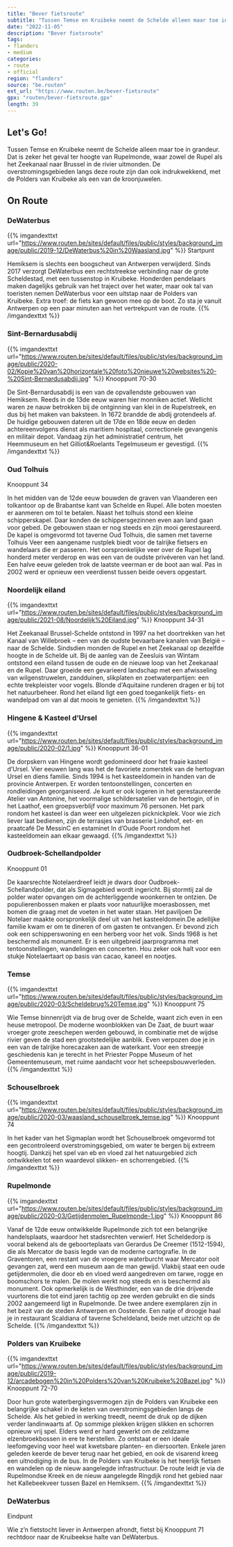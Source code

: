 ```yaml
---
title: "Bever fietsroute"
subtitle: "Tussen Temse en Kruibeke neemt de Schelde alleen maar toe in grandeur"
date: "2022-11-05"
description: "Bever fietsroute"
tags:
- flanders
- medium
categories:
- route
- official
region: "flanders"
source: "be.routen"
ext_url: "https://www.routen.be/bever-fietsroute"
gpx: "routen/bever-fietsroute.gpx"
length: 39
---
```


## Let's Go!

Tussen Temse en Kruibeke neemt de Schelde alleen maar toe in grandeur. Dat is zeker het geval ter hoogte van Rupelmonde, waar zowel de Rupel als het Zeekanaal naar Brussel in de rivier uitmonden. De overstromingsgebieden langs deze route zijn dan ook indrukwekkend, met de Polders van Kruibeke als een van de kroonjuwelen.

## On Route

### DeWaterbus

{{% imgandexttxt url="https://www.routen.be/sites/default/files/public/styles/background_image/public/2019-12/DeWaterbus%20in%20Waasland.jpg" %}}
Startpunt

Hemiksem is slechts een boogscheut van Antwerpen verwijderd. Sinds 2017 verzorgt DeWaterbus een rechtstreekse verbinding naar de grote Scheldestad, met een tussenstop in Kruibeke. Honderden pendelaars maken dagelijks gebruik van het traject over het water, maar ook tal van toeristen nemen DeWaterbus voor een uitstap naar de Polders van Kruibeke. Extra troef: de fiets kan gewoon mee op de boot. Zo sta je vanuit Antwerpen op een paar minuten aan het vertrekpunt van de route.
{{% /imgandexttxt %}}

### Sint-Bernardusabdij

{{% imgandexttxt url="https://www.routen.be/sites/default/files/public/styles/background_image/public/2020-02/Kopie%20van%20horizontale%20foto%20nieuwe%20websites%20-%20Sint-Bernardusabdij.jpg" %}}
Knooppunt 70-30

De Sint-Bernardusabdij is een van de opvallendste gebouwen van Hemiksem. Reeds in de 13de eeuw waren hier monniken actief. Wellicht waren ze nauw betrokken bij de ontginning van klei in de Rupelstreek, en dus bij het maken van baksteen. In 1672 brandde de abdij grotendeels af. De huidige gebouwen dateren uit de 17de en 18de eeuw en deden achtereenvolgens dienst als maritiem hospitaal, correctionele gevangenis en militair depot. Vandaag zijn het administratief centrum, het Heemmuseum en het Gilliot&Roelants Tegelmuseum er gevestigd.
{{% /imgandexttxt %}}

### Oud Tolhuis

Knooppunt 34

In het midden van de 12de eeuw bouwden de graven van Vlaanderen een tolkantoor op de Brabantse kant van Schelde en Rupel. Alle boten moesten er aanmeren om tol te betalen. Naast het tolhuis stond een kleine schipperskapel. Daar konden de schippersgezinnen even aan land gaan voor gebed. De gebouwen staan er nog steeds en zijn mooi gerestaureerd. De kapel is omgevormd tot taverne Oud Tolhuis, die samen met taverne Tolhuis Veer een aangename rustplek biedt voor de talrijke fietsers en wandelaars die er passeren. Het oorspronkelijke veer over de Rupel lag honderd meter verderop en was een van de oudste privéveren van het land. Een halve eeuw geleden trok de laatste veerman er de boot aan wal. Pas in 2002 werd er opnieuw een veerdienst tussen beide oevers opgestart.

### Noordelijk eiland

{{% imgandexttxt url="https://www.routen.be/sites/default/files/public/styles/background_image/public/2021-08/Noordelijk%20Eiland.jpg" %}}
Knooppunt 34-31

Het Zeekanaal Brussel-Schelde ontstond in 1997 na het doortrekken van het Kanaal van Willebroek – een van de oudste bevaarbare kanalen van België – naar de Schelde. Sindsdien monden de Rupel en het Zeekanaal op dezelfde hoogte in de Schelde uit. Bij de aanleg van de Zeesluis van Wintam ontstond een eiland tussen de oude en de nieuwe loop van het Zeekanaal en de Rupel. Daar groeide een gevarieerd landschap met een afwisseling van wilgenstruwelen, zandduinen, slikplaten en zoetwaterpartijen: een echte trekpleister voor vogels. Blonde d'Aquitaine runderen dragen er bij tot het natuurbeheer. Rond het eiland ligt een goed toegankelijk fiets- en wandelpad om van al dat moois te genieten.
{{% /imgandexttxt %}}

### Hingene & Kasteel d’Ursel

{{% imgandexttxt url="https://www.routen.be/sites/default/files/public/styles/background_image/public/2020-02/1.jpg" %}}
Knooppunt 36-01

De dorpskern van Hingene wordt gedomineerd door het fraaie kasteel d’Ursel. Vier eeuwen lang was het de favoriete zomerstek van de hertogvan Ursel en diens familie. Sinds 1994 is het kasteeldomein in handen van de provincie Antwerpen. Er worden tentoonstellingen, concerten en rondleidingen georganiseerd. Je kunt er ook logeren in het gerestaureerde Atelier van Antonine, het voormalige schildersatelier van de hertogin, of in het Laathof, een groepsverblijf voor maximum 76 personen. Het park rondom het kasteel is dan weer een uitgelezen picknickplek. Voor wie zich liever laat bedienen, zijn de terrasjes van brasserie Lindehof, eet- en praatcafé De MessinC en estaminet In d’Oude Poort rondom het kasteeldomein aan elkaar gewaagd.
{{% /imgandexttxt %}}

### Oudbroek-Schellandpolder

Knooppunt 01

De kaarsrechte Notelaerdreef leidt je dwars door Oudbroek-Schellandpolder, dat als Sigmagebied wordt ingericht. Bij stormtij zal de polder water opvangen om de achterliggende woonkernen te ontzien. De populierenbossen maken er plaats voor natuurlijke moerasbossen, met bomen die graag met de voeten in het water staan. Het paviljoen De Notelaer maakte oorspronkelijk deel uit van het kasteeldomein.De adellijke familie kwam er om te dineren of om gasten te ontvangen. Er bevond zich ook een schipperswoning en een herberg voor het volk. Sinds 1968 is het beschermd als monument. Er is een uitgebreid jaarprogramma met tentoonstellingen, wandelingen en concerten. Hou zeker ook halt voor een stukje Notelaertaart op basis van cacao, kaneel en nootjes.

### Temse

{{% imgandexttxt url="https://www.routen.be/sites/default/files/public/styles/background_image/public/2020-03/Scheldebrug%20Temse.jpg" %}}
Knooppunt 75

Wie Temse binnenrijdt via de brug over de Schelde, waant zich even in een heuse metropool. De moderne woonblokken van De Zaat, de buurt waar vroeger grote zeeschepen werden gebouwd, in combinatie met de wijdse rivier geven de stad een grootstedelijke aanblik. Even verpozen doe je in een van de talrijke horecazaken aan de waterkant. Voor een streepje geschiedenis kan je terecht in het Priester Poppe Museum of het Gemeentemuseum, met ruime aandacht voor het scheepsbouwverleden.
{{% /imgandexttxt %}}

### Schouselbroek

{{% imgandexttxt url="https://www.routen.be/sites/default/files/public/styles/background_image/public/2020-03/waasland_schouselbroek_temse.jpg" %}}
Knooppunt 74

In het kader van het Sigmaplan wordt het Schouselbroek omgevormd tot een gecontroleerd overstromingsgebied, om water te bergen bij extreem hoogtij. Dankzij het spel van eb en vloed zal het natuurgebied zich ontwikkelen tot een waardevol slikken- en schorrengebied.
{{% /imgandexttxt %}}

### Rupelmonde

{{% imgandexttxt url="https://www.routen.be/sites/default/files/public/styles/background_image/public/2020-03/Getijdenmolen_Rupelmonde-1.jpg" %}}
Knooppunt 86

Vanaf de 12de eeuw ontwikkelde Rupelmonde zich tot een belangrijke handelsplaats, waardoor het stadsrechten verwierf. Het Scheldedorp is vooral bekend als de geboorteplaats van Gerardus De Creemer (1512-1594), die als Mercator de basis legde van de moderne cartografie. In de Graventoren, een restant van de vroegere waterburcht waar Mercator ooit gevangen zat, werd een museum aan de man gewijd. Vlakbij staat een oude getijdenmolen, die door eb en vloed werd aangedreven om tarwe, rogge en boomschors te malen. De molen werkt nog steeds en is beschermd als monument. Ook opmerkelijk is de Westhinder, een van de drie drijvende vuurtorens die tot eind jaren tachtig op zee werden gebruikt en die sinds 2002 aangemeerd ligt in Rupelmonde. De twee andere exemplaren zijn in het bezit van de steden Antwerpen en Oostende. Een natje of droogje haal je in restaurant Scaldiana of taverne Scheldeland, beide met uitzicht op de Schelde.
{{% /imgandexttxt %}}

### Polders van Kruibeke

{{% imgandexttxt url="https://www.routen.be/sites/default/files/public/styles/background_image/public/2019-12/arcadebogen%20in%20Polders%20van%20Kruibeke%20Bazel.jpg" %}}
Knooppunt 72-70

Door hun grote waterbergingsvermogen zijn de Polders van Kruibeke een belangrijke schakel in de keten van overstromingsgebieden langs de Schelde. Als het gebied in werking treedt, neemt de druk op de dijken verder landinwaarts af. Op sommige plekken krijgen slikken en schorren opnieuw vrij spel. Elders werd er hard gewerkt om de zeldzame elzenbroekbossen in ere te herstellen. Zo ontstaat er een ideale leefomgeving voor heel wat kwetsbare planten- en diersoorten. Enkele jaren geleden keerde de bever terug naar het gebied, en ook de visarend kreeg een uitnodiging in de bus. In de Polders van Kruibeke is het heerlijk fietsen en wandelen op de nieuw aangelegde infrastructuur. De route leidt je via de Rupelmondse Kreek en de nieuw aangelegde Ringdijk rond het gebied naar het Kallebeekveer tussen Bazel en Hemiksem.
{{% /imgandexttxt %}}

### DeWaterbus

Eindpunt

Wie z’n fietstocht liever in Antwerpen afrondt, fietst bij Knooppunt 71 rechtdoor naar de Kruibeekse halte van DeWaterbus.


